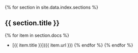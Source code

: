 
{% for section in site.data.index.sections %}
## {{ section.title }}
{% for item in section.docs %}
 * [{{ item.title }}]({{ item.url }}) {% endfor %}
{% endfor %}
